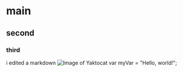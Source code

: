 # main
## second
### third
i edited a markdown
![Image of Yaktocat](https://octodex.github.com/images/yaktocat.png)
var myVar = "Hello, world!";
